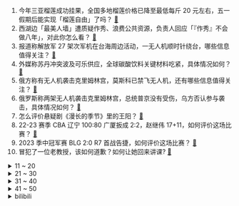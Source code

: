 1. 今年三亚榴莲成功挂果，全国多地榴莲价格已降至最低每斤 20 元左右，五一假期后能实现「榴莲自由」了吗？ [:link:](https://www.zhihu.com/question/598769411)
2. 西湖边「最美人墙」遭质疑作秀、浪费公共资源，负责人回应「『作秀』不会做八年」，对此你怎么看？ [:link:](https://www.zhihu.com/question/598709772)
3. 报道称解放军 27 架次军机在台海周边活动，一无人机顺时针绕台，哪些信息值得关注？ [:link:](https://www.zhihu.com/question/598836669)
4. 外媒称苏丹冲突波及可乐供应，全球碳酸饮料关键材料吃紧，具体情况如何？ [:link:](https://www.zhihu.com/question/598869166)
5. 俄方称有无人机袭击克里姆林宫，莫斯科已禁飞无人机，还有哪些信息值得关注？ [:link:](https://www.zhihu.com/question/598883927)
6. 俄罗斯称两架无人机袭击克里姆林宫，总统普京没有受伤，乌方否认参与袭击，具体情况如何？ [:link:](https://www.zhihu.com/question/598879535)
7. 怎么评价悬疑剧《漫长的季节》里的王阳？ [:link:](https://www.zhihu.com/question/598531143)
8. 22-23 赛季 CBA 辽宁 100:80 广厦扳成 2:2，赵继伟 17+11，如何评价这场比赛？ [:link:](https://www.zhihu.com/question/598877116)
9. 2023 季中冠军赛 BLG 2:0 R7 首战告捷，如何评价这场比赛？ [:link:](https://www.zhihu.com/question/598874907)
10. 冒犯了一位老教授，该如何道歉？如何让她回来讲课? [:link:](https://www.zhihu.com/question/598201391)
<details>
<summary>11 ~ 20</summary>

11. 史航再度回应「不存在性骚扰，和几位当事人都交往过」，如何界定性骚扰？怎样从法律角度解读？ [:link:](https://www.zhihu.com/question/598821617)
12. 芒格最新访谈表示「我和巴菲特是特殊时代的产物，投资的黄金时代结束了」，如何看待这一言论？ [:link:](https://www.zhihu.com/question/598613920)
13. 对即将参加集训的美术生有什么建议？ [:link:](https://www.zhihu.com/question/460733415)
14. 频繁使用补水喷雾会导致皮肤越来越干吗？你认为哪款补水喷雾最好用？ [:link:](https://www.zhihu.com/question/590281015)
15. 友谊是什么？ [:link:](https://www.zhihu.com/question/23132691)
16. 《漫长的季节》口碑这么好，为什么没有像《隐秘的角落》那样「爆」？ [:link:](https://www.zhihu.com/question/598705370)
17. 经常看书和不看书有什么区别？ [:link:](https://www.zhihu.com/question/590450902)
18. 文旅部：「五一」假期国内旅游出游 2.74 亿人次，同比增长 70.83%，你的假期出游体验如何？ [:link:](https://www.zhihu.com/question/598871297)
19. 如果相遇，终有一天会离别，那为什么还要相遇呢？ [:link:](https://www.zhihu.com/question/598350336)
20. 旅游行业持续复苏的背景下，假期「乱象」凸显了哪些行业问题？对未来旅游业发展有何影响？ [:link:](https://www.zhihu.com/question/597948012)
</details>
<details>
<summary>21 ~ 30</summary>

21. 哈尔滨多位网友拍到天空中有不明飞行物掠过，多个光点相互追逐，可能是什么？ [:link:](https://www.zhihu.com/question/598833782)
22. 孙悟空在五行山下压五百年都没事，为何被银角大王的移山之法压得七窍喷红？ [:link:](https://www.zhihu.com/question/524966580)
23. 如何评价《遮天》动漫前三集内容？ [:link:](https://www.zhihu.com/question/598837159)
24. 同事让你代为向领导请假，应该怎么处理？ [:link:](https://www.zhihu.com/question/597293603)
25. 湖勇大战G1，湖人117-112勇士，先拨头筹，1：0领先，浓眉30分23板，如何评价这场比赛？ [:link:](https://www.zhihu.com/question/598844309)
26. 为什么大家都喜欢跳过《甄嬛传》甘露寺片段？ [:link:](https://www.zhihu.com/question/585696775)
27. 周冬雨主演电影票房破 100 亿，成为中国影史首个 90 后百亿女主演，如何评价这一成绩？ [:link:](https://www.zhihu.com/question/598769273)
28. 哈尔滨一租户装修砸穿承重墙，墙体开裂至 21 层，全楼疏散，从法律角度如何定责定损？ [:link:](https://www.zhihu.com/question/598700762)
29. 《漫长的季节》真正的结局是什么？ [:link:](https://www.zhihu.com/question/598711713)
30. 如果人类是由鱼进化而来的，为什么我们反而不能在水里呼吸呢？ [:link:](https://www.zhihu.com/question/595083819)
</details>
<details>
<summary>31 ~ 40</summary>

31. 假如让你逃离工作、逃离职场去「gap year」，你打算怎么安排？ [:link:](https://www.zhihu.com/question/598644069)
32. 能分享一下最近最快乐的一件事吗? [:link:](https://www.zhihu.com/question/598672937)
33. 为什么 GCC 要提供 Go 和 Rust 的支持？ [:link:](https://www.zhihu.com/question/598603252)
34. 家长错怪了孩子要怎么办？ [:link:](https://www.zhihu.com/question/598320328)
35. 《倚天屠龙记》中最有逼格的话是什么？ [:link:](https://www.zhihu.com/question/334614598)
36. 白术角色卡池已经开启，如何评价其强度？ [:link:](https://www.zhihu.com/question/598796449)
37. 5岁的孩子你会让他做家务吗？ [:link:](https://www.zhihu.com/question/590184875)
38. 5 月 2 日云南保山市隆阳区发生 5.2 级地震，大理等多地震感明显，目前当地情况如何？ [:link:](https://www.zhihu.com/question/598788019)
39. 短笛在被那巴和弗利萨干掉时为何不吐蛋转生？ [:link:](https://www.zhihu.com/question/598121518)
40. 五一假期出游归来，都有哪些让你印象深刻的经历？是否遇到了「坑」？ [:link:](https://www.zhihu.com/question/597948269)
</details>
<details>
<summary>41 ~ 50</summary>

41. 《漫长的季节》中，沈墨算是坏人吗？ [:link:](https://www.zhihu.com/question/598778114)
42. 如何评价《崩坏：星穹铁道》千星纪游PV：「有关星空的寓言集•其一」？ [:link:](https://www.zhihu.com/question/598840555)
43. 你读过的最狂的诗词是什么？ [:link:](https://www.zhihu.com/question/598324057)
44. 除了疯狂卷影像，安卓手机还有哪些路可以走？ [:link:](https://www.zhihu.com/question/597929553)
45. 法国队报报道「巴黎输球后梅西缺席训练，未取得球队同意前往沙特旅游」，有哪些信息值得关注？ [:link:](https://www.zhihu.com/question/598763560)
46. 22-23 赛季 NBA 半决赛 G1 湖人险胜勇士先拔头筹，浓眉 30+23，如何评价这场比赛？ [:link:](https://www.zhihu.com/question/598826425)
47. 《漫长的季节》里的人物特质为什么都看起来那么让人不舒服？ [:link:](https://www.zhihu.com/question/598029029)
48. 河南安徽等 6 省暴雨将给返程「添堵」，这些地方雨量或同期罕见，该如何做好防范？ [:link:](https://www.zhihu.com/question/598773819)
49. 自行车技术的迭代，能让现代普通骑友骑现代变速公路车超越上个世纪骑古典车的环法运动员吗？ [:link:](https://www.zhihu.com/question/597866127)
50. 5 月 3 日四川宜宾接连发生 4.0 级、4.5 级地震，重庆成都震感明显，情况如何？为何接连地震？ [:link:](https://www.zhihu.com/question/598845436)
</details><details>
<summary>bilibili</summary>

1. 【老番茄】我求婚啦！！ [:link:](//www.bilibili.com/video/BV12h4y1n7tt)
2. 躲狗狗 [:link:](//www.bilibili.com/video/BV1Xo4y147Qq)
3. 《崩坏：星穹铁道》千星纪游PV：「有关星空的寓言集•其一」 [:link:](//www.bilibili.com/video/BV1EM4y1h7Vm)
4. 爆肝半年！蝙蝠侠排名第一的神作《黑暗骑士归来》 [:link:](//www.bilibili.com/video/BV1Az4y1Y7N9)
5. 把我意大利炮拿来！ [:link:](//www.bilibili.com/video/BV1JM411G7yC)
6. 《 鸡 哥 天 下 第 一 》 [:link:](//www.bilibili.com/video/BV1am4y1175K)
7. 你在做一种很新的电脑 [:link:](//www.bilibili.com/video/BV1eP411273p)
8. 你的贴身学习APP？TA来了！ [:link:](//www.bilibili.com/video/BV1Co4y1w7aY)
9. 少年不可得之物，终将困其一生！ [:link:](//www.bilibili.com/video/BV1nX4y1U7np)
10. 正方形刷野世界纪录：2.32秒瞬杀4个buff！打出理论极限的最终奥秘！！ [:link:](//www.bilibili.com/video/BV1Yo4y1t7n1)
<details>
<summary>11 ~ 20</summary>

11. 李彩演的Knock, 超级有效challenge [:link:](//www.bilibili.com/video/BV1bk4y1E7ct)
12. 《原神》角色演示-「白术：治则求本」 [:link:](//www.bilibili.com/video/BV1WM411G7QZ)
13. 你们这帮人食不食油饼啊哈哈哈哈哈哈哈哈哈哈哈哈哈哈哈哈哈哈哈哈哈 [:link:](//www.bilibili.com/video/BV1PM4y1b7yt)
14. 年轻人的第一次，求职 [:link:](//www.bilibili.com/video/BV1qM4y187oV)
15. 家人们！好声音后续来了！ [:link:](//www.bilibili.com/video/BV1Fo4y1A74P)
16. 《明日方舟》EP -Morning Dew [:link:](//www.bilibili.com/video/BV14X4y1U7iR)
17. 我花了5块钱制作出了价值上千的鱼子酱，你们信吗？ [:link:](//www.bilibili.com/video/BV1ik4y1773h)
18. 联合国宪章 [:link:](//www.bilibili.com/video/BV1kz4y1Y7u1)
19. 我宣布我爸单飞了！ [:link:](//www.bilibili.com/video/BV1jM4y1h7D1)
20. 实测丨在6大平台搜同样的问题，百度居然被吊打？ [:link:](//www.bilibili.com/video/BV1Ws4y1R7p7)
</details>
<details>
<summary>21 ~ 30</summary>

21. 想充钱了看看本视频 [:link:](//www.bilibili.com/video/BV1Fm4y1C7RV)
22. 我们补了流浪地球2被删减的1分钟【太空电梯是如何建成的】【我的世界】【国家建筑师】 [:link:](//www.bilibili.com/video/BV1oM411G769)
23. 当你总觉得自己很独特时 [:link:](//www.bilibili.com/video/BV1eh41177oB)
24. 我第一次穿汉服坐他旁边 他竟然跑了...... [:link:](//www.bilibili.com/video/BV17h4y1H71q)
25. 《我叫铁林》天王老子来了也不行 [:link:](//www.bilibili.com/video/BV14z4y1Y71T)
26. 去而复来 [:link:](//www.bilibili.com/video/BV1LP411m7j6)
27. 团长 黑龙江悠悠球公开赛在线开团！全场高能！🪀 [:link:](//www.bilibili.com/video/BV1yo4y1L7h1)
28. 在枪战时拔掉了敌人弹匣！7.0！ [:link:](//www.bilibili.com/video/BV1mh411L7B1)
29. 只看MV画面能知道是那首歌吗？来PK一下吧！ [:link:](//www.bilibili.com/video/BV1Wg4y1j7Un)
30. 二刷许昌&胖东来！你们将会被他们的真诚而感动！ [:link:](//www.bilibili.com/video/BV1wM4y1h7y3)
</details>
<details>
<summary>31 ~ 40</summary>

31. 好听的美食？又好听又好吃的食物有什么？ [:link:](//www.bilibili.com/video/BV1xV4y1d7zz)
32. 热知识！原来淄博的“烧烤”其实指的是两种东西！ [:link:](//www.bilibili.com/video/BV11z4y1Y7rr)
33. 《 机 枪 模 拟 器 》 [:link:](//www.bilibili.com/video/BV1Jz4y1Y7tB)
34. 我的世界：不死图腾，闪现迁坟，极简濒死传送！ [:link:](//www.bilibili.com/video/BV1dc411T7TU)
35. 无人区遭遇可怕沙尘暴，无处躲避坚持三小时终于脱困，太不容易了 [:link:](//www.bilibili.com/video/BV1ZP41127VK)
36. 这是什么逆天新手啊！！ [:link:](//www.bilibili.com/video/BV1yV4y1R7eT)
37. 惊呆了！当代年轻人都流行这些？！ [:link:](//www.bilibili.com/video/BV1fo4y1477n)
38. 全网最详细！爆肝6个月，原剧+小说深度解析！让你一次看爽《权力的游戏》1-8季 [:link:](//www.bilibili.com/video/BV1HM411G7Fj)
39. 妲己对守约，看看谁才是老六 [:link:](//www.bilibili.com/video/BV1Na4y1G7SE)
40. 香港方面已证实，漠叔与自行车失盗案无关！ [:link:](//www.bilibili.com/video/BV1to4y1L7U9)
</details>
<details>
<summary>41 ~ 50</summary>

41. 爆肝30天，手绘400张社会摇，泰裤辣！！ [:link:](//www.bilibili.com/video/BV1ps4y1w7wT)
42. “可数学啊，蒙蔽双眼！” [:link:](//www.bilibili.com/video/BV1Qg4y1L7M1)
43. 【时代少年团】[理想之途]演唱会直播版 [:link:](//www.bilibili.com/video/BV1Hh411L7Br)
44. 御坂美琴，生日快乐！「2023.5.2 炮姐生贺」 [:link:](//www.bilibili.com/video/BV1dc411T7RM)
45. 耗时20天，在现实里1：1还原我的世界？ [:link:](//www.bilibili.com/video/BV19z4y1Y7wt)
46. 十八星神派系详解！黑塔雅利洛仙舟三大地图历史梳理！ 崩坏星穹铁道剧情解读分析 四万字解析世界观核心设定 [:link:](//www.bilibili.com/video/BV1Hs4y1w7H5)
47. 成都底层rapper的生存状态，年轻真实才华横溢 [:link:](//www.bilibili.com/video/BV1Hs4y1w7UC)
48. 主打一个炸裂！可能是你从未见过的“勇气大爆发” >> [:link:](//www.bilibili.com/video/BV1wL411e7Rb)
49. 七分帅，三分可爱，九十分屑 [:link:](//www.bilibili.com/video/BV1Th4y1H77i)
50. 我们做了个能对话的AI派蒙，免费给大家玩！ [:link:](//www.bilibili.com/video/BV1bm4y117ba)
</details>
<details>
<summary>51 ~ 60</summary>

51. 谢霆锋11元一根的“锋味虾肠”真的值吗？？ [:link:](//www.bilibili.com/video/BV1Kh4y1H7oQ)
52. 这三转四折的爱情啊 [:link:](//www.bilibili.com/video/BV1do4y147mt)
53. 谁喜欢克拉拉(史瓦罗)我不说 [:link:](//www.bilibili.com/video/BV1Gh4y1H78v)
54. 当你试图扼杀我的电竞精神时 你已经输了 [:link:](//www.bilibili.com/video/BV1VV4y1d7BK)
55. aespa《Welcome To MY World (Feat. nævis)》MV [:link:](//www.bilibili.com/video/BV1ns4y1X7mW)
56. 火柴人 VS 动画师 第六集 通缉（Wanted） [:link:](//www.bilibili.com/video/BV1dh4y1n7Sh)
57. 真正的服装设计师看《明日方舟》服装的反应第三期！ [:link:](//www.bilibili.com/video/BV1uP411274Z)
58. 家人们谁懂啊 琛总的现场看一眼就会爆炸 [:link:](//www.bilibili.com/video/BV18X4y1U7u5)
59. 有没有一瞬间信仰崩塌或者死心过？ [:link:](//www.bilibili.com/video/BV1kM4y187oL)
60. 不懂就问，这就是现在的顶流爱豆吗？ [:link:](//www.bilibili.com/video/BV1oz4y1Y74i)
</details>
<details>
<summary>61 ~ 70</summary>

61. 二营长竟然变成了萌妹子？ [:link:](//www.bilibili.com/video/BV1Tk4y1n7Jt)
62. 海外大牌青睐的中国非遗手艺，在国内有多大落差？ [:link:](//www.bilibili.com/video/BV1ah411L7xr)
63. 【定格动画】用十种方式还原蔡徐坤打篮球！ [:link:](//www.bilibili.com/video/BV1ag4y1j7x8)
64. 今儿去淄博吃一顿正宗的淄博烧烤！看看和美式烧烤有什么不同！ [:link:](//www.bilibili.com/video/BV1tV4y1d7j9)
65. 好奇害死猫，又哭了 [:link:](//www.bilibili.com/video/BV1Za4y1V7rh)
66. 【Minecraft】我们烧了张rtx4090,只为这300秒极致画面 [:link:](//www.bilibili.com/video/BV1Vk4y1n74b)
67. ⚡被这发癫的超人强笑死哈哈哈哈⚡ [:link:](//www.bilibili.com/video/BV1go4y1A7iG)
68. 梗上长游戏？能玩的动画剧？星穹铁道真的好玩吗？【星铁考据鉴赏】 [:link:](//www.bilibili.com/video/BV1ET411h7Hx)
69. 【莓用良品】全球首款碳基人工智能水杯 [:link:](//www.bilibili.com/video/BV1rV4y1R7NQ)
70. 这个B学真是一天都不想上了 [:link:](//www.bilibili.com/video/BV1mz4y1Y7Fk)
</details>
<details>
<summary>71 ~ 80</summary>

71. 加拿大人家里水龙头是真的流牛奶啊，补钙管饱还省钱 [:link:](//www.bilibili.com/video/BV1La4y157ee)
72. 一道让老师“脊背发凉”的题，简直就是在为难学生…无语 [:link:](//www.bilibili.com/video/BV19o4y1w73g)
73. 中国人自己的李老师！女生宿舍《Super》运镜灯光秀 [:link:](//www.bilibili.com/video/BV1w14y1f7RZ)
74. 全世界最贵鹅肝VS最便宜鹅肝！价格相差1000倍！有多大区别？ [:link:](//www.bilibili.com/video/BV1F14y1Z7Yz)
75. 我当爸爸了！ [:link:](//www.bilibili.com/video/BV1qh4y1n7C3)
76. 不要轻易值夜班！会发生的怪事很多！ [:link:](//www.bilibili.com/video/BV1QV4y1R7iR)
77. 【TF家族】《登陆计划》系列演唱会——“蝴蝶效应” 之《还有多久，还要多远》【演唱会纪录片】（上） [:link:](//www.bilibili.com/video/BV1Hk4y1E7r6)
78. 没有退网，只是坐上了轮椅 [:link:](//www.bilibili.com/video/BV1bg4y1L7jY)
79. 探秘美国最老的麦当劳！！70年前的麦门，吃些什么？ [:link:](//www.bilibili.com/video/BV13m4y117Pt)
80. “这个年代的动漫真的能让人热泪盈眶！！” [:link:](//www.bilibili.com/video/BV1jV4y1d74s)
</details>
<details>
<summary>81 ~ 90</summary>

81. 小肥皂，全款拿下 [:link:](//www.bilibili.com/video/BV16V4y1d7tg)
82. 排队2小时人均不过百的海鲜火锅？招牌醉鸡煲酒香扑鼻鲜掉牙了【凭啥排长队ep06- 威皇广福和小海鲜】 [:link:](//www.bilibili.com/video/BV1wh411L7VX)
83. 耗时30天制作2.5米高史瓦罗 [:link:](//www.bilibili.com/video/BV1vz4y1Y7xx)
84. “所有人给我站一边，因为超人强我要发癫” [:link:](//www.bilibili.com/video/BV11g4y1L7uT)
85. 刮彩票决定自己的一日三餐！结果翻车了？ [:link:](//www.bilibili.com/video/BV1tm4y117dj)
86. LE SSERAFIM最新回归曲UNFORGIVEN MV公开 [:link:](//www.bilibili.com/video/BV1D14y1Z7Fz)
87. 往往免费的东西就要付出高昂的代价 [:link:](//www.bilibili.com/video/BV1pX4y1U7R9)
88. 【崩坏星穹铁道｜野火】百万级录音棚听《野火》可可利亚BOSS战BGM【Hi-Res】 [:link:](//www.bilibili.com/video/BV1uM411G7hM)
89. 如何触发《星穹铁道》的隐藏坏结局彩蛋？ [:link:](//www.bilibili.com/video/BV1SV4y1R7fg)
90. 这就是那个假装在厨房帮忙的亲戚 [:link:](//www.bilibili.com/video/BV1mc411K7ub)
</details>
<details>
<summary>91 ~ 100</summary>

91. 你眼中的“老阿姨”曾经也迷倒了整个世界！ [:link:](//www.bilibili.com/video/BV1Yg4y1L7AP)
92. 老爸这回真的是用心了！祝大家五一快乐。 [:link:](//www.bilibili.com/video/BV1La4y1G7sT)
93. 情侣千万不要互翻购物记录！无法直视… [:link:](//www.bilibili.com/video/BV1Ms4y1w7NM)
94. 冒险家阿曼达的最终结局，我把她封印在电视机里！ [:link:](//www.bilibili.com/video/BV1Pa4y157TH)
95. 乳此美好，你却只关注她的大小…… [:link:](//www.bilibili.com/video/BV17z4y1Y7LM)
96. 李连杰VS钱小豪格斗解析，传统武术和现代搏击的最强巅峰对决 [:link:](//www.bilibili.com/video/BV1NM411G7fz)
97. 【星穹铁道】公测角色伤害排行榜，强度榜！用数据说话 [:link:](//www.bilibili.com/video/BV17m4y11712)
98. 人类游乐场 [:link:](//www.bilibili.com/video/BV1614y1Z72y)
99. 我能站在这你能吗是什么梗【梗指南】 [:link:](//www.bilibili.com/video/BV14k4y1E7Eb)
100. ⚡我 爸 就 是 力 霸 天⚡ [:link:](//www.bilibili.com/video/BV1Ha4y1575S)
</details></details>
